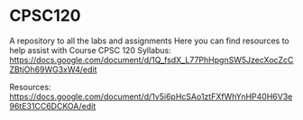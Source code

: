 # CPSC120
A repository to all the labs and assignments
Here you can find resources to help assist with Course CPSC 120
Syllabus:
https://docs.google.com/document/d/1Q_fsdX_L77PhHpgnSW5JzecXocZcCZBtjOh69WG3xW4/edit

Resources:
https://docs.google.com/document/d/1v5i6pHcSAo1ztFXfWhYnHP40H6V3e96tE31CC6DCKOA/edit

